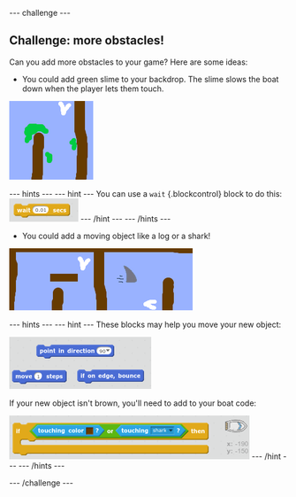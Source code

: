 --- challenge ---

## Challenge: more obstacles! 
Can you add more obstacles to your game? Here are some ideas:

+ You could add green slime to your backdrop. The slime slows the boat down when the player lets them touch. 

![screenshot](images/boat-algae.png)

--- hints ---
--- hint ---
You can use a `wait` {.blockcontrol} block to do this:
![screenshot](images/boat-slime-blocks.png)
--- /hint ---
--- /hints ---

+ You could add a moving object like a log or a shark!

![screenshot](images/boat-obstacles.png)

--- hints ---
--- hint ---
These blocks may help you move your new object:

![screenshot](images/boat-moving-blocks.png)

If your new object isn't brown, you'll need to add to your boat code:

![screenshot](images/boat-moving-blocks2.png)
--- /hint ---
--- /hints ---

--- /challenge ---


